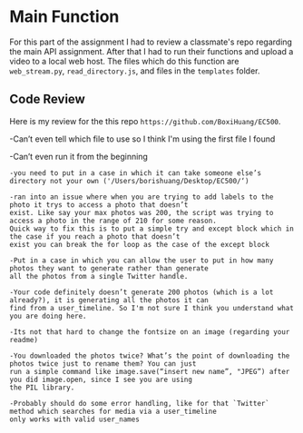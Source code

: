 # **Main Function**
  For this part of the assignment I had to review a classmate's repo regarding the main API assignment. After that I had to run their functions and upload a video to a local web host. The files which do this function are `web_stream.py`, `read_directory.js`, and files in the `templates` folder.

## **Code Review**
   Here is my review for the this repo `https://github.com/BoxiHuang/EC500`.

   -Can’t even tell which file to use so I think I'm using the first file I found
   
   -Can’t even run it from the beginning
   	
   	-you need to put in a case in which it can take someone else’s directory not your own ('/Users/borishuang/Desktop/EC500/‘)
   	
   	-ran into an issue where when you are trying to add labels to the photo it trys to access a photo that doesn’t 
   	exist. Like say your max photos was 200, the script was trying to access a photo in the range of 210 for some reason. 
   	Quick way to fix this is to put a simple try and except block which in the case if you reach a photo that doesn’t 
   	exist you can break the for loop as the case of the except block
   	
   	-Put in a case in which you can allow the user to put in how many photos they want to generate rather than generate 
   	all the photos from a single Twitter handle. 
   	
   	-Your code definitely doesn’t generate 200 photos (which is a lot already?), it is generating all the photos it can 
   	find from a user_timeline. So I'm not sure I think you understand what you are doing here.
   	
   	-Its not that hard to change the fontsize on an image (regarding your readme)
   	
   	-You downloaded the photos twice? What’s the point of downloading the photos twice just to rename them? You can just 
   	run a simple command like image.save(“insert new name”, "JPEG”) after you did image.open, since I see you are using 
   	the PIL library. 
   	
   	-Probably should do some error handling, like for that `Twitter` method which searches for media via a user_timeline 
   	only works with valid user_names
